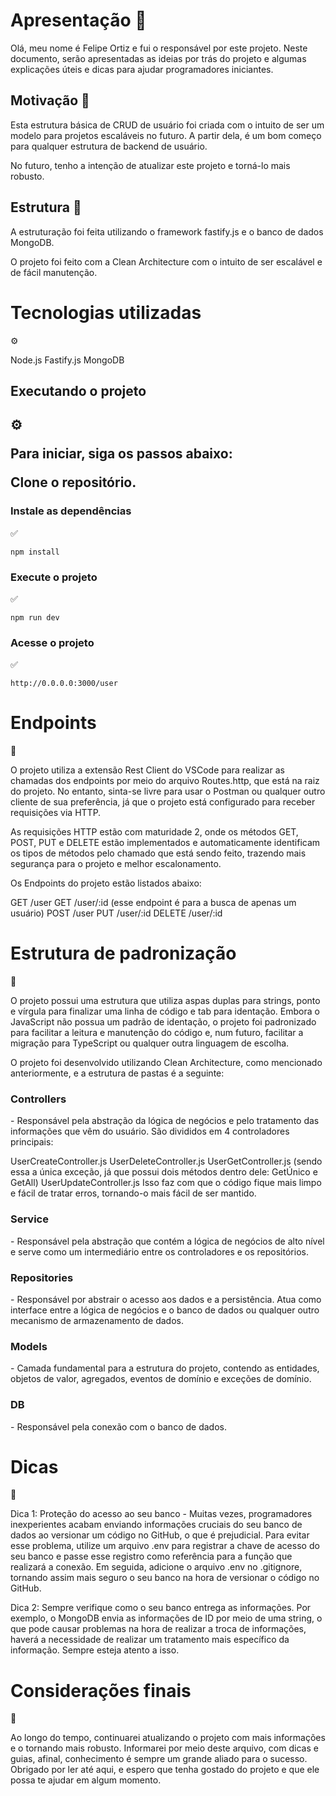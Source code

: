 <h1>Apresentação 🚀 </h1> 

Olá, meu nome é Felipe Ortiz e fui o responsável por este projeto. Neste documento, serão apresentadas as ideias por trás do projeto e algumas explicações úteis e dicas para ajudar programadores iniciantes.

<h2>Motivação 🚀</h2> 

Esta estrutura básica de CRUD de usuário foi criada com o intuito de ser um modelo para projetos escaláveis no futuro. A partir dela, é um bom começo para qualquer estrutura de backend de usuário.

No futuro, tenho a intenção de atualizar este projeto e torná-lo mais robusto.

<h2>Estrutura 🚀</h2> 

A estruturação foi feita utilizando o framework fastify.js e o banco de dados MongoDB.

O projeto foi feito com a Clean Architecture com o intuito de ser escalável e de fácil manutenção.

 <h1>Tecnologias utilizadas</h1> ⚙️

Node.js
Fastify.js
MongoDB

<h2>Executando o projeto<h2/> ⚙️

Para iniciar, siga os passos abaixo:

Clone o repositório.

<h3>Instale as dependências</h3> ✅

```
npm install
```

<h3>Execute o projeto</h3> ✅

```
npm run dev
```

<h3>Acesse o projeto</h3> ✅

```
http://0.0.0.0:3000/user
```

<h1>Endpoints</h1> 📱

O projeto utiliza a extensão Rest Client do VSCode para realizar as chamadas dos endpoints por meio do arquivo Routes.http, que está na raiz do projeto. No entanto, sinta-se livre para usar o Postman ou qualquer outro cliente de sua preferência, já que o projeto está configurado para receber requisições via HTTP.

As requisições HTTP estão com maturidade 2, onde os métodos GET, POST, PUT e DELETE estão implementados e automaticamente identificam os tipos de métodos pelo chamado que está sendo feito, trazendo mais segurança para o projeto e melhor escalonamento.

Os Endpoints do projeto estão listados abaixo:

GET /user
GET /user/:id (esse endpoint é para a busca de apenas um usuário)
POST /user
PUT /user/:id
DELETE /user/:id

<h1>Estrutura de padronização</h1> 📱

O projeto possui uma estrutura que utiliza aspas duplas para strings, ponto e vírgula para finalizar uma linha de código e tab para identação. Embora o JavaScript não possua um padrão de identação, o projeto foi padronizado para facilitar a leitura e manutenção do código e, num futuro, facilitar a migração para TypeScript ou qualquer outra linguagem de escolha.

O projeto foi desenvolvido utilizando Clean Architecture, como mencionado anteriormente, e a estrutura de pastas é a seguinte:

<h3>Controllers</h3> - Responsável pela abstração da lógica de negócios e pelo tratamento das informações que vêm do usuário. São divididos em 4 controladores principais:

UserCreateController.js
UserDeleteController.js
UserGetController.js (sendo essa a única exceção, já que possui dois métodos dentro dele: GetÚnico e GetAll)
UserUpdateController.js
Isso faz com que o código fique mais limpo e fácil de tratar erros, tornando-o mais fácil de ser mantido.

<h3>Service</h3> - Responsável pela abstração que contém a lógica de negócios de alto nível e serve como um intermediário entre os controladores e os repositórios.

<h3>Repositories</h3> - Responsável por abstrair o acesso aos dados e a persistência. Atua como interface entre a lógica de negócios e o banco de dados ou qualquer outro mecanismo de armazenamento de dados.

<h3>Models</h3>- Camada fundamental para a estrutura do projeto, contendo as entidades, objetos de valor, agregados, eventos de domínio e exceções de domínio.

<h3>DB</h3> - Responsável pela conexão com o banco de dados.

<h1>Dicas</h1> 📱

Dica 1: Proteção do acesso ao seu banco - Muitas vezes, programadores inexperientes acabam enviando informações cruciais do seu banco de dados ao versionar um código no GitHub, o que é prejudicial. Para evitar esse problema, utilize um arquivo .env para registrar a chave de acesso do seu banco e passe esse registro como referência para a função que realizará a conexão. Em seguida, adicione o arquivo .env no .gitignore, tornando assim mais seguro o seu banco na hora de versionar o código no GitHub.

Dica 2: Sempre verifique como o seu banco entrega as informações. Por exemplo, o MongoDB envia as informações de ID por meio de uma string, o que pode causar problemas na hora de realizar a troca de informações, haverá a necessidade de realizar um tratamento mais específico da informação. Sempre esteja atento a isso.

<h1>Considerações finais</h1> 🚀

Ao longo do tempo, continuarei atualizando o projeto com mais informações e o tornando mais robusto. Informarei por meio deste arquivo, com dicas e guias, afinal, conhecimento é sempre um grande aliado para o sucesso. Obrigado por ler até aqui, e espero que tenha gostado do projeto e que ele possa te ajudar em algum momento.
